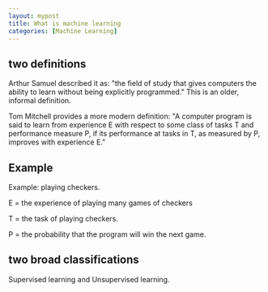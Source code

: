 ```yaml
---
layout: mypost
title: What is machine learning
categories: [Machine Learning]
---
```


## two definitions
Arthur Samuel described it as: "the field of study that gives computers the ability to learn without being explicitly programmed." This is an older, informal definition.

Tom Mitchell provides a more modern definition: "A computer program is said to learn from experience E with respect to some class of tasks T and performance measure P, if its performance at tasks in T, as measured by P, improves with experience E."

## Example
Example: playing checkers.

E = the experience of playing many games of checkers

T = the task of playing checkers.

P = the probability that the program will win the next game.

## two broad classifications

Supervised learning and Unsupervised learning.
